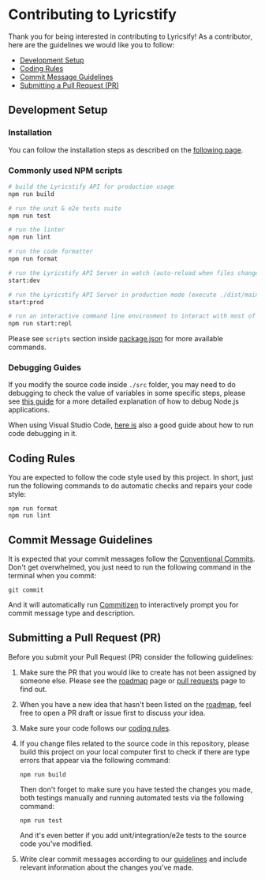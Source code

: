 # Contributing to Lyricstify

Thank you for being interested in contributing to Lyricsify! As a contributor, here are the guidelines we would like you to follow:

- [Development Setup](#development-setup)
- [Coding Rules](#coding-rules)
- [Commit Message Guidelines](#commit-message-guidelines)
- [Submitting a Pull Request (PR)](#submitting-a-pull-request-pr)

## Development Setup

### Installation

You can follow the installation steps as described on the [following page](https://github.com/lyricstify/api/blob/main/README.md#installation).

### Commonly used NPM scripts

```bash
# build the Lyricstify API for production usage
npm run build

# run the unit & e2e tests suite
npm run test

# run the linter
npm run lint

# run the code formatter
npm run format

# run the Lyricstify API Server in watch (auto-reload when files changed) development mode
start:dev

# run the Lyricstify API Server in production mode (execute ./dist/main.js)
start:prod

# run an interactive command line environment to interact with most of the available Lyricstify services
npm run start:repl
```

Please see `scripts` section inside [package.json](https://github.com/lyricstify/api/blob/main/package.json) for more available commands.

### Debugging Guides

If you modify the source code inside `./src` folder, you may need to do debugging to check the value of variables in some specific steps, please see [this guide](https://nodejs.org/en/docs/guides/debugging-getting-started) for a more detailed explanation of how to debug Node.js applications.

When using Visual Studio Code, [here is](https://code.visualstudio.com/docs/nodejs/nodejs-debugging) also a good guide about how to run code debugging in it.

## Coding Rules

You are expected to follow the code style used by this project. In short, just run the following commands to do automatic checks and repairs your code style:

```
npm run format
npm run lint
```

## Commit Message Guidelines

It is expected that your commit messages follow the [Conventional Commits](https://www.conventionalcommits.org/en/v1.0.0/). Don't get overwhelmed, you just need to run the following command in the terminal when you commit:

```
git commit
```

And it will automatically run [Commitizen](https://github.com/commitizen/cz-cli) to interactively prompt you for commit message type and description.

## Submitting a Pull Request (PR)

Before you submit your Pull Request (PR) consider the following guidelines:

1. Make sure the PR that you would like to create has not been assigned by someone else. Please see the [roadmap](https://github.com/lyricstify/api/projects) page or [pull requests](https://github.com/lyricstify/api/pulls) page to find out.

2. When you have a new idea that hasn't been listed on the [roadmap](https://github.com/lyricstify/api/projects), feel free to open a PR draft or issue first to discuss your idea.

3. Make sure your code follows our [coding rules](#coding-rules).

4. If you change files related to the source code in this repository, please build this project on your local computer first to check if there are type errors that appear via the following command:

   ```
   npm run build
   ```

   Then don't forget to make sure you have tested the changes you made, both testings manually and running automated tests via the following command:

   ```
   npm run test
   ```

   And it's even better if you add unit/integration/e2e tests to the source code you've modified.

5. Write clear commit messages according to our [guidelines](#commit-message-guidelines) and include relevant information about the changes you've made.

